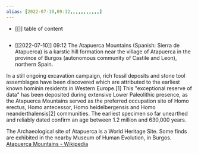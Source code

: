 ```yaml
---
alias: [2022-07-10,09:12,,,,,,,,,,,]
---
```

- [[]]
table of content
```toc
```

- [[2022-07-10]] 09:12
The Atapuerca Mountains (Spanish: Sierra de Atapuerca) is a karstic hill formation near the village of Atapuerca in the province of Burgos (autonomous community of Castile and Leon), northern Spain.

In a still ongoing excavation campaign, rich fossil deposits and stone tool assemblages have been discovered which are attributed to the earliest known hominin residents in Western Europe.[1] This "exceptional reserve of data" has been deposited during extensive Lower Paleolithic presence, as the Atapuerca Mountains served as the preferred occupation site of Homo erectus, Homo antecessor, Homo heidelbergensis and Homo neanderthalensis[2] communities. The earliest specimen so far unearthed and reliably dated confirm an age between 1.2 million and 630,000 years.

The Archaeological site of Atapuerca is a World Heritage Site. Some finds are exhibited in the nearby Museum of Human Evolution, in Burgos.
[Atapuerca Mountains - Wikipedia](https://en.wikipedia.org/wiki/Atapuerca_Mountains)
